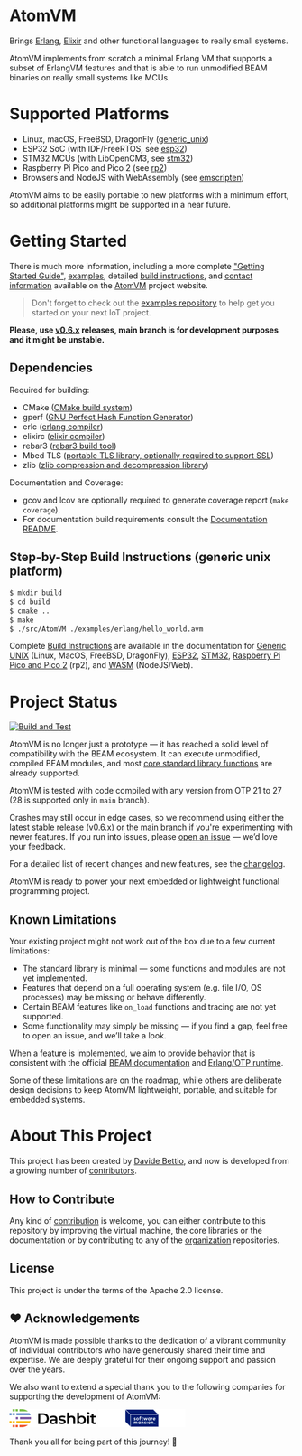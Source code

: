 <!---
  Copyright 2017-2025 Davide Bettio <davide@uninstall.it>

  SPDX-License-Identifier: Apache-2.0 OR LGPL-2.1-or-later
-->

AtomVM
===========

Brings [Erlang](https://www.erlang.org/), [Elixir](https://elixir-lang.org/) and other functional
languages to really small systems.

AtomVM implements from scratch a minimal Erlang VM that supports a subset of ErlangVM features and that is able to run unmodified BEAM binaries on really small systems like MCUs.

Supported Platforms
===================

* Linux, macOS, FreeBSD, DragonFly ([generic_unix](https://doc.atomvm.org/main/getting-started-guide.html#getting-started-on-the-generic-unix-platform))
* ESP32 SoC (with IDF/FreeRTOS, see [esp32](https://doc.atomvm.org/main/getting-started-guide.html#getting-started-on-the-esp32-platform))
* STM32 MCUs (with LibOpenCM3, see [stm32](https://doc.atomvm.org/main/getting-started-guide.html#getting-started-on-the-stm32-platform))
* Raspberry Pi Pico and Pico 2 (see [rp2](https://doc.atomvm.org/main/getting-started-guide.html#getting-started-on-the-raspberry-pi-pico-platform))
* Browsers and NodeJS with WebAssembly (see [emscripten](https://doc.atomvm.org/main/getting-started-guide.html#getting-started-with-atomvm-webassembly))

AtomVM aims to be easily portable to new platforms with a minimum effort, so additional platforms
might be supported in a near future.

Getting Started
===============
There is much more information, including a more complete
["Getting Started Guide"](https://doc.atomvm.org/main/getting-started-guide.html),
[examples](https://atomvm.org/sample-code),
detailed [build instructions](https://doc.atomvm.org/main/build-instructions.html),
and [contact information](https://atomvm.org/contact) available on the
[AtomVM](https://atomvm.org) project website.

>Don't forget to check out the [examples repository](https://github.com/atomvm/atomvm_examples) to
>help get you started on your next IoT project.

**Please, use [v0.6.x](https://github.com/atomvm/AtomVM/tree/release-0.6) releases, main branch
is for development purposes and it might be unstable.**

Dependencies
------------

Required for building:
* CMake ([CMake build system](https://cmake.org/))
* gperf ([GNU Perfect Hash Function Generator](https://www.gnu.org/software/gperf/manual/gperf.html))
* erlc ([erlang compiler](https://www.erlang.org/))
* elixirc ([elixir compiler](https://elixir-lang.org))
* rebar3 ([rebar3 build tool](https://www.rebar3.org/))
* Mbed TLS ([portable TLS library, optionally required to support SSL](https://www.trustedfirmware.org/projects/mbed-tls/))
* zlib ([zlib compression and decompression library](https://zlib.net/))

Documentation and Coverage:
* gcov and lcov are optionally required to generate coverage report (`make coverage`).
* For documentation build requirements consult the [Documentation README](doc/README.md).

Step-by-Step Build Instructions (generic unix platform)
-------------------------------------------------------

```
$ mkdir build
$ cd build
$ cmake ..
$ make
$ ./src/AtomVM ./examples/erlang/hello_world.avm
```

Complete [Build Instructions](https://doc.atomvm.org/main/build-instructions.html) are
available in the documentation for
[Generic UNIX](https://doc.atomvm.org/main/build-instructions.html) (Linux, MacOS, FreeBSD, DragonFly),
[ESP32](https://doc.atomvm.org/main/build-instructions.html#building-for-esp32),
[STM32](https://doc.atomvm.org/main/build-instructions.html#building-for-stm32),
[Raspberry Pi Pico and Pico 2](https://doc.atomvm.org/main/build-instructions.html#building-for-raspberry-pi-pico)
(rp2), and
[WASM](https://doc.atomvm.org/main/build-instructions.html#building-for-nodejs-web) (NodeJS/Web).

Project Status
==============

[![Build and Test](https://github.com/atomvm/AtomVM/actions/workflows/build-and-test.yaml/badge.svg?branch=main)](https://github.com/atomvm/AtomVM/actions/workflows/build-and-test.yaml)

AtomVM is no longer just a prototype — it has reached a solid level of compatibility with the BEAM
ecosystem. It can execute unmodified, compiled BEAM modules, and most
[core standard library functions](https://doc.atomvm.org/main/api-reference-documentation.html)
are already supported.

AtomVM is tested with code compiled with any version from OTP 21 to 27 (28 is supported only in `main` branch).

Crashes may still occur in edge cases, so we recommend using either the
[latest stable release](https://github.com/atomvm/AtomVM/releases)
[(v0.6.x)](https://github.com/atomvm/AtomVM/tree/release-0.6) or the
[main branch](https://github.com/atomvm/AtomVM/tree/main) if you're experimenting with newer
features.
If you run into issues, please [open an issue](https://github.com/atomvm/AtomVM/issues/new/choose)
 — we’d love your feedback.

For a detailed list of recent changes and new features, see the
[changelog](https://github.com/atomvm/AtomVM/blob/main/CHANGELOG.md).

AtomVM is ready to power your next embedded or lightweight functional programming project.

Known Limitations
-----------------

Your existing project might not work out of the box due to a few current limitations:

- The standard library is minimal — some functions and modules are not yet implemented.
- Features that depend on a full operating system (e.g. file I/O, OS processes) may be missing or
behave differently.
- Certain BEAM features like `on_load` functions and tracing are not yet supported.
- Some functionality may simply be missing — if you find a gap, feel free to open an issue, and
we’ll take a look.

When a feature is implemented, we aim to provide behavior that is consistent with the official
[BEAM documentation](https://www.erlang.org/docs) and
[Erlang/OTP runtime](https://github.com/erlang/otp).

Some of these limitations are on the roadmap, while others are deliberate design decisions to keep
AtomVM lightweight, portable, and suitable for embedded systems.

About This Project
==================
This project has been created by [Davide Bettio](https://github.com/bettio/), and now is developed
from a growing number of [contributors](https://github.com/atomvm/AtomVM/graphs/contributors).

How to Contribute
-----------------
Any kind of [contribution](CONTRIBUTING.md) is welcome, you can either contribute to this repository
by improving the virtual machine, the core libraries or the documentation or by contributing to any
of the [organization](https://github.com/atomvm) repositories.

License
-------
This project is under the terms of the Apache 2.0 license.

❤️ Acknowledgements
-------------------

AtomVM is made possible thanks to the dedication of a vibrant community of individual contributors
who have generously shared their time and expertise. We are deeply grateful for their ongoing
support and passion over the years.

We also want to extend a special thank you to the following companies for supporting the development
of AtomVM:

[![Dashbit](doc/assets/dashbit-logo.png)](https://dashbit.co/)
[![Software Mansion](doc/assets/sw-mansion-logo.png)](https://swmansion.com/)

Thank you all for being part of this journey! 🙌
